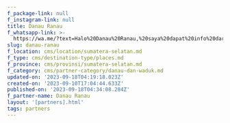 ```yaml
---
f_package-link: null
f_instagram-link: null
title: Danau Ranau
f_whatsapp-link: >-
  https://wa.me/?text=Halo%20Danau%20Ranau,%20saya%20dapat%20info%20dari%20@loocale.id%20dan%20punya%20pertanyaan
slug: danau-ranau
f_location: cms/location/sumatera-selatan.md
f_type: cms/destination-type/places.md
f_province: cms/provinsi/sumatera-selatan.md
f_category: cms/partner-category/danau-dan-waduk.md
updated-on: '2023-09-18T04:19:18.023Z'
created-on: '2023-09-10T17:04:44.633Z'
published-on: '2023-09-18T04:34:08.284Z'
f_partner-name: Danau Ranau
layout: '[partners].html'
tags: partners
---
```



